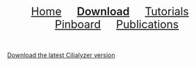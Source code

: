 <div align="center"> 
   <a href="./index.html" style="font-size:25px;font-weight:400;"       >Home</a>  &nbsp;&nbsp;&nbsp;&nbsp;&nbsp;&nbsp;&nbsp;
   <a href="./download.html" style="font-size:25px;font-weight:600;"     >Download</a>  &nbsp;&nbsp;&nbsp;&nbsp;&nbsp;&nbsp;&nbsp;
   <a href="./tutorials.html" style="font-size:25px;font-weight:400;"    >Tutorials</a> &nbsp;&nbsp;&nbsp;&nbsp;&nbsp;&nbsp;&nbsp;
   <a href="./pinboard.html" style="font-size:25px;font-weight:400;"     >Pinboard</a>  &nbsp;&nbsp;&nbsp;&nbsp;&nbsp;&nbsp;&nbsp;
   <a href="./publications.html" style="font-size:25px;font-weight:400;" >Publications</a> 
</div> 


<br />
<br />

<!-- The download link that triggers the modal -->
<a href="#" onclick="showDownloadForm()">Download the latest Cilialyzer version</a>

<!-- Modal Form HTML -->
<div id="downloadModal" style="display:none; position:fixed; top:0; left:0; width:100%; height:100%; background:rgba(0,0,0,0.5); align-items:center; justify-content:center;">
    <div style="background:#fff; padding:20px; border-radius:5px; max-width:500px; width:90%;">
        <h3>Dear colleague, we are currently gathering information about the users of our software and their specific use cases.
            Please provide us with the following details: </h3>
        <form id="downloadForm" onsubmit="submitForm(event)">
            <label for="email">Your email:</label>
            <input type="email" id="email" name="email" required style="width:100%; padding:8px; margin-top:10px;">
            <label for="name">Your name:</label>
            <input type="text" id="name" name="name" required style="width:100%; padding:8px; margin-top:10px;">
            <label for="purpose">Use case:</label>
            <textarea id="purpose" name="purpose" required style="width:100%; padding:8px; margin-top:10px;"></textarea>
            <button type="submit" style="margin-top:10px; padding:10px 20px;">Submit & Download</button>
        </form>
    </div>
</div>

<script>
// Show the modal when the download link is clicked
function showDownloadForm() {
    const modal = document.getElementById('downloadModal');
    modal.style.display = 'flex';

    // Close modal on Escape key press
    document.addEventListener('keydown', function handleEscape(event) {
        if (event.key === 'Escape') {
            closeDownloadModal();
            document.removeEventListener('keydown', handleEscape);
        }
    });
}

// Close the modal
function closeDownloadModal() {
    document.getElementById('downloadModal').style.display = 'none';
}

// Handle form submission
function submitForm(event) {
    event.preventDefault(); // Prevent the form from refreshing the page

    // Gather form data
    const formData = new FormData(document.getElementById('downloadForm'));

    // Send the form data to Formspree
    fetch("https://formspree.io/f/mgveyeql", {
        method: "POST",
        body: formData
    }).then(response => {
        if (response.ok) {
            // Close the modal before redirect
            closeDownloadModal();
            // Delay the redirect for a better user experience
            setTimeout(() => {
                alert("Thank you! Redirecting to the download page.");
                window.location.href = "https://github.com/msdev87/Cilialyzer/releases/tag/Cilialyzer-v1.5.0-f1dc712";
            }, 500);  // Add a slight delay (500ms) before the redirect
        } else {
            alert("Failed to submit. Please check your input and try again.");
        }
    }).catch(error => {
        console.error("Error:", error);
        alert("An error occurred. Please try again.");
    });
}
</script>


























